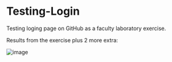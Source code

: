 # Testing-Login
Testing loging page on GitHub as a faculty laboratory exercise.

Results from the exercise plus 2 more extra:

![image](https://user-images.githubusercontent.com/45773465/114526561-65d4fb80-9c47-11eb-80b1-afcd906e0938.png)
